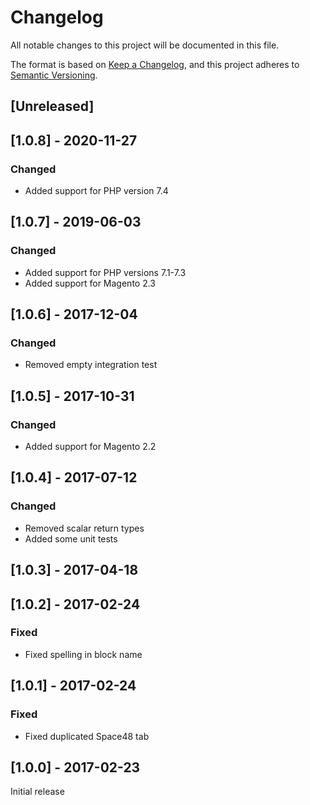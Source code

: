 # Changelog
All notable changes to this project will be documented in this file.

The format is based on [Keep a Changelog](https://keepachangelog.com/en/1.0.0/),
and this project adheres to [Semantic Versioning](https://semver.org/spec/v2.0.0.html).

## [Unreleased]

## [1.0.8] - 2020-11-27

### Changed

- Added support for PHP version 7.4

## [1.0.7] - 2019-06-03

### Changed

- Added support for PHP versions 7.1-7.3
- Added support for Magento 2.3

## [1.0.6] - 2017-12-04

### Changed

- Removed empty integration test

## [1.0.5] - 2017-10-31

### Changed

- Added support for Magento 2.2

## [1.0.4] - 2017-07-12

### Changed

- Removed scalar return types
- Added some unit tests

## [1.0.3] - 2017-04-18

## [1.0.2] - 2017-02-24

### Fixed

- Fixed spelling in block name

## [1.0.1] - 2017-02-24

### Fixed

- Fixed duplicated Space48 tab

## [1.0.0] - 2017-02-23

Initial release
